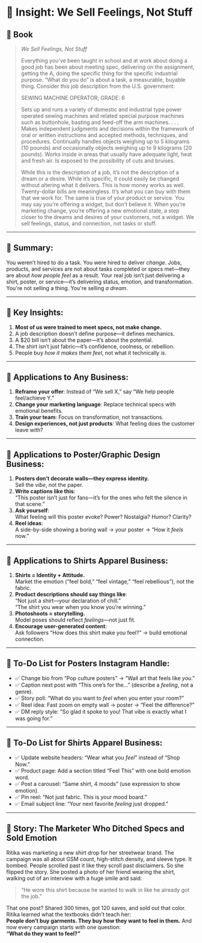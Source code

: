 # 🧠 **Insight: We Sell Feelings, Not Stuff**

## **📔 Book**

>_We Sell Feelings, Not Stuff_
>
>Everything you’ve been taught in school and at work about doing a good job has been about meeting spec, delivering on the assignment, getting the A, doing the specific thing for the specific industrial purpose. “What do you do” is about a task, a measurable, buyable thing. Consider this job description from the U.S. government: 
>
>SEWING MACHINE OPERATOR; GRADE: 6 
>
>Sets up and runs a variety of domestic and industrial type power operated sewing machines and related special purpose machines such as buttonhole, basting and feed-off the arm machines. . . . Makes independent judgments and decisions within the framework of oral or written instructions and accepted methods, techniques, and procedures. Continually handles objects weighing up to 5 kilograms (10 pounds) and occasionally objects weighing up to 9 kilograms (20 pounds). Works inside in areas that usually have adequate light, heat and fresh air. Is exposed to the possibility of cuts and bruises. 
>
>While this is the description of a job, it’s not the description of a dream or a desire. While it’s specific, it could easily be changed without altering what it delivers. 
>This is how money works as well. Twenty-dollar bills are meaningless. It’s what you can buy with them that we work for. 
>The same is true of your product or service. You may say you’re offering a widget, but don’t believe it. When you’re marketing change, you’re offering a new emotional state, a step closer to the dreams and desires of your customers, not a widget. 
>We sell feelings, status, and connection, not tasks or stuff.

---
## 📌  **Summary:**

You weren’t hired to do a task. You were hired to deliver _change_. Jobs, products, and services are not about tasks completed or specs met—they are about _how people feel_ as a result. Your real job isn’t just delivering a shirt, poster, or service—it’s delivering status, emotion, and transformation. You're not selling a thing. You're selling _a dream_.

---
## 🔑 **Key Insights:**

1. **Most of us were trained to meet specs, not make change.**
2. A job description doesn’t define purpose—it defines mechanics.
3. A $20 bill isn’t about the paper—it’s about the potential.
4. The shirt isn’t just fabric—it’s confidence, coolness, or rebellion.
5. People buy _how it makes them feel_, not what it technically _is_.
    
---

## 💼 **Applications to Any Business:**

1. **Reframe your offer**: Instead of “We sell X,” say “We help people feel/achieve Y.”
2. **Change your marketing language**: Replace technical specs with emotional benefits.
3. **Train your team**: Focus on transformation, not transactions.
4. **Design experiences, not just products**: What feeling does the customer leave with?

---

## 🎨 **Applications to Poster/Graphic Design Business:**

1. **Posters don’t decorate walls—they express identity.**  
    Sell the _vibe_, not the paper.
2. **Write captions like this**:  
    “This poster isn’t just for fans—it’s for the ones who felt the silence in that scene.”
3. **Ask yourself**:  
    What feeling will this poster evoke? Power? Nostalgia? Humor? Clarity?
4. **Reel ideas**:  
    A side-by-side showing a boring wall → your poster → “How it _feels_ now.”
    
---

## 👕 **Applications to Shirts Apparel Business:**

1. **Shirts = Identity + Attitude.**  
    Market the emotion (“feel bold,” “feel vintage,” “feel rebellious”), not the fabric.
2. **Product descriptions should say things like**:  
    “Not just a shirt—your declaration of chill.”  
    “The shirt you wear when you know you’re winning.”
3. **Photoshoots = storytelling.**  
    Model poses should reflect _feelings_—not just fit.
4. **Encourage user-generated content**:  
    Ask followers “How does this shirt make you feel?” → build emotional connection.
    
---

## 📲 **To-Do List for Posters Instagram Handle:**

- ✅ Change bio from “Pop culture posters” → “Wall art that feels like _you_.”
- ✅ Caption next post with “This one’s for the…” (describe a _feeling_, not a genre).
- ✅ Story poll: “What do you want to _feel_ when you enter your room?”
- ✅ Reel idea: Fast zoom on empty wall → poster → “Feel the difference?”
- ✅ DM reply style: “So glad it spoke to you! That vibe is exactly what I was going for.”
    
---

## 👕 **To-Do List for Shirts Apparel Business:**

- ✅ Update website headers: “Wear what you _feel_” instead of “Shop Now.”
- ✅ Product page: Add a section titled “Feel This” with one bold emotion word.
- ✅ Post a carousel: “Same shirt, 4 moods” (use expression to show emotion).
- ✅ Pin reel: “Not just fabric. This is your mood board.”
- ✅ Email subject line: “Your next favorite _feeling_ just dropped.”
    
---

## 📖 **Story: The Marketer Who Ditched Specs and Sold Emotion**

Ritika was marketing a new shirt drop for her streetwear brand. The campaign was all about GSM count, high-stitch density, and sleeve type. It bombed. People scrolled past it like they scroll past disclaimers.
So she flipped the story.
She posted a photo of her friend wearing the shirt, walking out of an interview with a huge smile and said:
> “He wore this shirt because he wanted to walk in like he already got the job.”

That one post? Shared 300 times, got 120 saves, and sold out that color.
Ritika learned what the textbooks didn’t teach her:  
**People don’t buy garments. They buy how they want to feel in them.**
And now every campaign starts with one question:  
**“What do they want to feel?”**